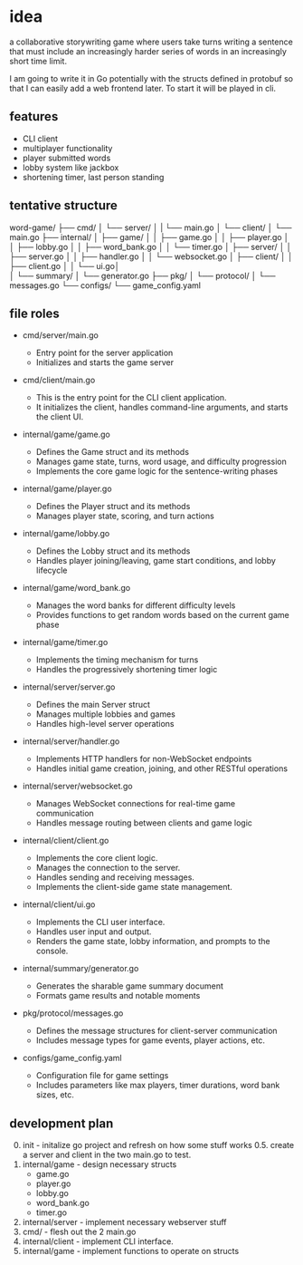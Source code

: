 # idea

a collaborative storywriting game where users take turns writing a sentence that must include an increasingly harder series of words in an increasingly short time limit. 

I am going to write it in Go potentially with the structs defined in protobuf so that I can easily add a web frontend later. To start it will be
played in cli.

## features

- CLI client
- multiplayer functionality
- player submitted words
- lobby system like jackbox
- shortening timer, last person standing

## tentative structure

word-game/
├── cmd/
│   └── server/
│   |   └── main.go
│   └── client/
│       └── main.go
├── internal/
│   ├── game/
│   │   ├── game.go
│   │   ├── player.go
│   │   ├── lobby.go
│   │   ├── word_bank.go
│   │   └── timer.go
│   ├── server/
│   │   ├── server.go
│   │   ├── handler.go
│   │   └── websocket.go
│   ├── client/
│   │   ├── client.go
│   │   └── ui.go│   
│   └── summary/
│       └── generator.go
├── pkg/
│   └── protocol/
│       └── messages.go
└── configs/
    └── game_config.yaml

## file roles

+ cmd/server/main.go

  - Entry point for the server application
  - Initializes and starts the game server

+ cmd/client/main.go

  - This is the entry point for the CLI client application.
  - It initializes the client, handles command-line arguments, and starts the client UI.

+ internal/game/game.go

  - Defines the Game struct and its methods
  - Manages game state, turns, word usage, and difficulty progression
  - Implements the core game logic for the sentence-writing phases


+ internal/game/player.go

  - Defines the Player struct and its methods
  - Manages player state, scoring, and turn actions


+ internal/game/lobby.go

  - Defines the Lobby struct and its methods
  - Handles player joining/leaving, game start conditions, and lobby lifecycle


+ internal/game/word_bank.go

  - Manages the word banks for different difficulty levels
  - Provides functions to get random words based on the current game phase


+ internal/game/timer.go

  - Implements the timing mechanism for turns
  - Handles the progressively shortening timer logic


+ internal/server/server.go

  - Defines the main Server struct
  - Manages multiple lobbies and games
  - Handles high-level server operations


+ internal/server/handler.go

  - Implements HTTP handlers for non-WebSocket endpoints
  - Handles initial game creation, joining, and other RESTful operations


+ internal/server/websocket.go

  - Manages WebSocket connections for real-time game communication
  - Handles message routing between clients and game logic

+ internal/client/client.go

  - Implements the core client logic.
  - Manages the connection to the server.
  - Handles sending and receiving messages.
  - Implements the client-side game state management.


+ internal/client/ui.go

  - Implements the CLI user interface.
  - Handles user input and output.
  - Renders the game state, lobby information, and prompts to the console.

+ internal/summary/generator.go

  - Generates the sharable game summary document
  - Formats game results and notable moments


+ pkg/protocol/messages.go

  - Defines the message structures for client-server communication
  - Includes message types for game events, player actions, etc.


+ configs/game_config.yaml

  - Configuration file for game settings
  - Includes parameters like max players, timer durations, word bank sizes, etc.


## development plan 

0. init - initalize go project and refresh on how some stuff works
0.5. create a server and client in the two main.go to test.
1. internal/game - design necessary structs
   + game.go
   + player.go
   + lobby.go
   + word_bank.go
   + timer.go
2. internal/server - implement necessary webserver stuff
3. cmd/ - flesh out the 2 main.go
4. internal/client - implement CLI interface.
5. internal/game - implement functions to operate on structs
